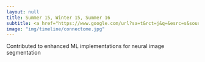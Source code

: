 ```yaml
---
layout: null
title: Summer 15, Winter 15, Summer 16
subtitle: <a href="https://www.google.com/url?sa=t&rct=j&q=&esrc=s&source=web&cd=1&ved=0ahUKEwik_6XR8vXWAhULz2MKHfemCs4QFggmMAA&url=https%3A%2F%2Fwww.janelia.org%2Fpeople%2Fsrini-turaga&usg=AOvVaw2bz69zeov78HQO7KQKxKSK"> HHMI Srini Turaga Lab </a>
image: "img/timeline/connectome.jpg"
---
```

Contributed to enhanced ML implementations for neural image segmentation